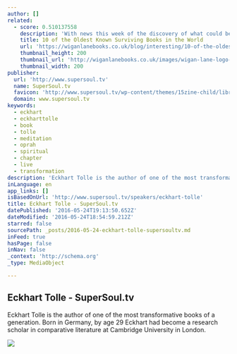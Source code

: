 ```yaml
---
author: []
related:
  - score: 0.510137558
    description: 'With news this week of the discovery of what could be the earliest known siddur, a Jewish prayer book dated at around 840 AD - we have put together a list of 10 of the oldest known surviving books in the world today.'
    title: 10 of the Oldest Known Surviving Books in the World
    url: 'https://wiganlanebooks.co.uk/blog/interesting/10-of-the-oldest-known-surviving-books-in-the-world/'
    thumbnail_height: 200
    thumbnail_url: 'http://wiganlanebooks.co.uk/images/wigan-lane-logo-fb.jpg'
    thumbnail_width: 200
publisher:
  url: 'http://www.supersoul.tv'
  name: SuperSoul.tv
  favicon: 'http://www.supersoul.tv/wp-content/themes/15zine-child/library/images/sstv_favicon.ico'
  domain: www.supersoul.tv
keywords:
  - eckhart
  - eckharttolle
  - book
  - tolle
  - meditation
  - oprah
  - spiritual
  - chapter
  - live
  - transformation
description: 'Eckhart Tolle is the author of one of the most transformative books of a generation. Born in Germany, by age 29 Eckhart had become a research scholar in comparative literature at Cambridge University in London.'
inLanguage: en
app_links: []
isBasedOnUrl: 'http://www.supersoul.tv/speakers/eckhart-tolle'
title: Eckhart Tolle - SuperSoul.tv
datePublished: '2016-05-24T19:13:50.652Z'
dateModified: '2016-05-24T18:54:59.212Z'
starred: false
sourcePath: _posts/2016-05-24-eckhart-tolle-supersoultv.md
inFeed: true
hasPage: false
inNav: false
_context: 'http://schema.org'
_type: MediaObject

---
```

<article style=""><h1>Eckhart Tolle - SuperSoul.tv</h1><p>Eckhart Tolle is the author of one of the most transformative books of a generation. Born in Germany, by age 29 Eckhart had become a research scholar in comparative literature at Cambridge University in London.</p><img src="http://www.supersoul.tv/wp-content/uploads/2016/04/ECKHART-TOLLE.jpg" /></article>